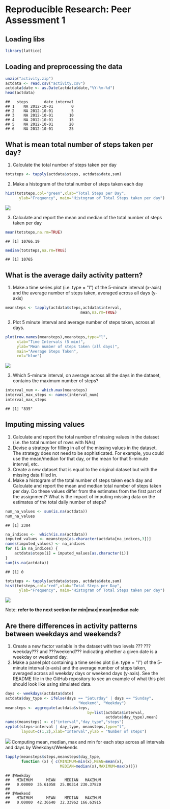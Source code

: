 # Reproducible Research: Peer Assessment 1
## Loading libs

```r
library(lattice)
```

## Loading and preprocessing the data 

```r
unzip("activity.zip")
actdata <- read.csv("activity.csv")
actdata$date <- as.Date(actdata$date,"%Y-%m-%d")
head(actdata)
```

```
##   steps       date interval
## 1    NA 2012-10-01        0
## 2    NA 2012-10-01        5
## 3    NA 2012-10-01       10
## 4    NA 2012-10-01       15
## 5    NA 2012-10-01       20
## 6    NA 2012-10-01       25
```

## What is mean total number of steps taken per day?
1. Calculate the total number of steps taken per day

```r
totsteps <- tapply(actdata$steps, actdata$date,sum)
```

2. Make a histogram of the total number of steps taken each day

```r
hist(totsteps,col="green",xlab="Total Steps per Day", 
      ylab="Frequency", main="Histogram of Total Steps taken per day")
```

![](PA1_template_files/figure-html/unnamed-chunk-4-1.png) 

3. Calculate and report the mean and median of the total number of steps taken per day

```r
mean(totsteps,na.rm=TRUE)
```

```
## [1] 10766.19
```

```r
median(totsteps,na.rm=TRUE)
```

```
## [1] 10765
```

## What is the average daily activity pattern?
1. Make a time series plot (i.e. type = "l") of the 5-minute interval (x-axis) and the average number of steps taken, averaged across all days (y-axis)

```r
meansteps <- tapply(actdata$steps,actdata$interval,
                                 mean,na.rm=TRUE)
```

2. Plot 5 minute interval and average number of steps taken, across all days.

```r
plot(row.names(meansteps),meansteps,type="l",
     xlab="Time Intervals (5 min)", 
     ylab="Mean number of steps taken (all days)", 
     main="Average Steps Taken",
     col="blue")
```

![](PA1_template_files/figure-html/unnamed-chunk-7-1.png) 

3. Which 5-minute interval, on average across all the days in the dataset, contains the maximum number of steps?

```r
interval_num <- which.max(meansteps)
interval_max_steps <- names(interval_num)
interval_max_steps
```

```
## [1] "835"
```


## Imputing missing values
1. Calculate and report the total number of missing values in the dataset (i.e. the total number of rows with NAs)
2. Devise a strategy for filling in all of the missing values in the dataset. The strategy does not need to be sophisticated. For example, you could use the mean/median for that day, or the mean for that 5-minute interval, etc.
3. Create a new dataset that is equal to the original dataset but with the missing data filled in.
4. Make a histogram of the total number of steps taken each day and Calculate and report the mean and median total number of steps taken per day. Do these values differ from the estimates from the first part of the assignment? What is the impact of imputing missing data on the estimates of the total daily number of steps? 




```r
num_na_values <- sum(is.na(actdata))
num_na_values 
```

```
## [1] 2304
```

```r
na_indices <-  which(is.na(actdata))
imputed_values <- meansteps[as.character(actdata[na_indices,3])]
names(imputed_values) <- na_indices
for (i in na_indices) {
    actdata$steps[i] = imputed_values[as.character(i)]
}
sum(is.na(actdata)) 
```

```
## [1] 0
```

```r
totsteps <- tapply(actdata$steps, actdata$date,sum)
hist(totsteps,col="red",xlab="Total Steps per Day", 
      ylab="Frequency", main="Histogram of Total Steps taken per day")
```

![](PA1_template_files/figure-html/unnamed-chunk-9-1.png) 

Note: **refer to the next section for min|max|mean|median calc**


## Are there differences in activity patterns between weekdays and weekends?
1. Create a new factor variable in the dataset with two levels ??? ???weekday??? and ???weekend??? indicating whether a given date is a weekday or weekend day.
2. Make a panel plot containing a time series plot (i.e. type = "l") of the 5-minute interval (x-axis) and the average number of steps taken, averaged across all weekday days or weekend days (y-axis). See the README file in the GitHub repository to see an example of what this plot should look like using simulated data.


```r
days <- weekdays(actdata$date)
actdata$day_type <- ifelse(days == "Saturday" | days == "Sunday", 
                                "Weekend", "Weekday")
meansteps <- aggregate(actdata$steps,
                                    by=list(actdata$interval,
                                            actdata$day_type),mean)
names(meansteps) <- c("interval","day_type","steps")
xyplot(steps~interval | day_type, meansteps,type="l",
       layout=c(1,2),xlab="Interval",ylab = "Number of steps")
```

![](PA1_template_files/figure-html/unnamed-chunk-10-1.png) 
Computing mean, median, max and min for each step across all intervals and days by Weekdays/Weekends

```r
tapply(meansteps$steps,meansteps$day_type,
       function (x) { c(MINIMUM=min(x),MEAN=mean(x),
                        MEDIAN=median(x),MAXIMUM=max(x))})
```

```
## $Weekday
##   MINIMUM      MEAN    MEDIAN   MAXIMUM 
##   0.00000  35.61058  25.80314 230.37820 
## 
## $Weekend
##   MINIMUM      MEAN    MEDIAN   MAXIMUM 
##   0.00000  42.36640  32.33962 166.63915
```
